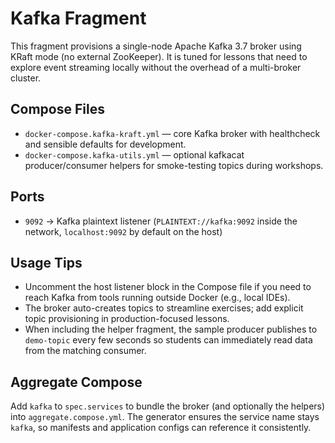 # Kafka Fragment

This fragment provisions a single-node Apache Kafka 3.7 broker using KRaft mode (no external ZooKeeper). It is tuned for lessons that need to explore event streaming locally without the overhead of a multi-broker cluster.

## Compose Files

- `docker-compose.kafka-kraft.yml` — core Kafka broker with healthcheck and sensible defaults for development.
- `docker-compose.kafka-utils.yml` — optional kafkacat producer/consumer helpers for smoke-testing topics during workshops.

## Ports

- `9092` → Kafka plaintext listener (`PLAINTEXT://kafka:9092` inside the network, `localhost:9092` by default on the host)

## Usage Tips

- Uncomment the host listener block in the Compose file if you need to reach Kafka from tools running outside Docker (e.g., local IDEs).
- The broker auto-creates topics to streamline exercises; add explicit topic provisioning in production-focused lessons.
- When including the helper fragment, the sample producer publishes to `demo-topic` every few seconds so students can immediately read data from the matching consumer.

## Aggregate Compose

Add `kafka` to `spec.services` to bundle the broker (and optionally the helpers) into `aggregate.compose.yml`. The generator ensures the service name stays `kafka`, so manifests and application configs can reference it consistently.
